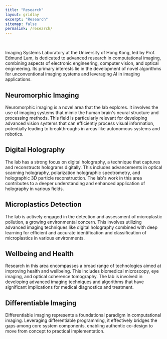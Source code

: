 ```yaml
---
title: "Research"
layout: gridlay
excerpt: "Research"
sitemap: false
permalink: /research/
---
```


<!-- ![]({{ site.url }}{{ site.baseurl }}/assets/images/research/work_summary.png){: style="float:middle; border: 10px; display: block; margin-left: auto; margin-right: auto; width:60%; border-radius: 0;"}  -->


<br>

Imaging Systems Laboratory at the University of Hong Kong, led by Prof. Edmund Lam, is dedicated to advanced research in computational imaging, combining aspects of electronic engineering, computer vision, and optical engineering. Its primary interests lie in the development of novel algorithms for unconventional imaging systems and leveraging AI in imaging applications. 



## Neuromorphic Imaging

Neuromorphic imaging is a novel area that the lab explores. It involves the use of imaging systems that mimic the human brain's neural structure and processing methods. This field is particularly relevant for developing advanced vision systems that can efficiently process visual information, potentially leading to breakthroughs in areas like autonomous systems and robotics.


## Digital Holography

The lab has a strong focus on digital holography, a technique that captures and reconstructs holograms digitally. This includes advancements in optical scanning holography, polarization holographic spectrometry, and holographic 3D particle reconstruction. The lab's work in this area contributes to a deeper understanding and enhanced application of holography in various fields.


## Microplastics Detection

The lab is actively engaged in the detection and assessment of microplastic pollution, a growing environmental concern. This involves utilizing advanced imaging techniques like digital holography combined with deep learning for efficient and accurate identification and classification of microplastics in various environments.


## Wellbeing and Health

Research in this area encompasses a broad range of technologies aimed at improving health and wellbeing. This includes biomedical microscopy, eye imaging, and optical coherence tomography. The lab is involved in developing advanced imaging techniques and algorithms that have significant implications for medical diagnostics and treatment.


## Differentiable Imaging

Differentiable imaging represents a foundational paradigm in computational imaging. Leveraging differentiable programming, it effectively bridges the gaps among core system components, enabling authentic co-design to move from concept to practical implementation.

